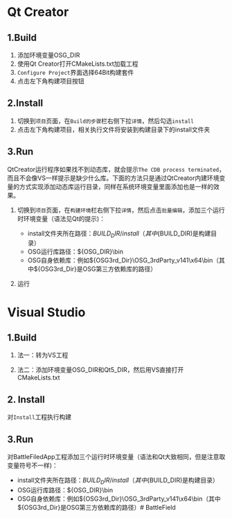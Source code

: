 # Qt Creator

## 1.Build

1. 添加环境变量OSG_DIR
2. 使用Qt Creator打开CMakeLists.txt加载工程
3. `Configure Project`界面选择64Bit构建套件
4. 点击左下角构建项目按钮

## 2.Install

1. 切换到`项目`页面，在`Build的步骤`栏右侧下拉`详情`，然后勾选`install`
2. 点击左下角构建项目，相关执行文件将安装到构建目录下的install文件夹

## 3.Run

QtCreator运行程序如果找不到动态库，就会提示`The CDB process terminated`，而且不会像VS一样提示是缺少什么库。下面的方法只是通过QtCreator内建环境变量的方式实现添加动态库运行目录，同样在系统环境变量里面添加也是一样的效果。

1. 切换到`项目`页面，在`构建环境`栏右侧下拉`详情`，然后点击`批量编辑`，添加三个运行时环境变量（语法见Qt的提示)：

   - install文件夹所在路径：${BUILD_DIR}/install（其中${BUILD_DIR)是构建目录）
   - OSG运行库路径：${OSG_DIR}\bin
   - OSG自身依赖库：例如${OSG3rd_Dir}\OSG_3rdParty_v141\x64\bin（其中${OSG3rd_Dir}是OSG第三方依赖库的路径）

2. 运行

# Visual Studio

## 1.Build

1. 法一：转为VS工程

2. 法二：添加环境变量OSG_DIR和Qt5_DIR，然后用VS直接打开CMakeLists.txt

## 2. Install

对`Install`工程执行构建

## 3.Run

对BattleFiledApp工程添加三个运行时环境变量（语法和Qt大致相同，但是注意取变量符号不一样)：

- install文件夹所在路径：${BUILD_DIR}/install（其中${BUILD_DIR)是构建目录）
- OSG运行库路径：${OSG_DIR}\bin
- OSG自身依赖库：例如${OSG3rd_Dir}\OSG_3rdParty_v141\x64\bin（其中${OSG3rd_Dir}是OSG第三方依赖库的路径）# BattleField
